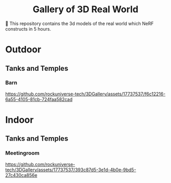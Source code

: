 <h1 align="center"> Gallery of 3D Real World </h1> 


:rotating_light: This repository contains the 3d models of the real world which NeRF constructs in 5 hours.

# Outdoor

## Tanks and Temples

### Barn

https://github.com/rockuniverse-tech/3DGallery/assets/17737537/f6c12216-6a55-4105-81cb-724faa582cad




# Indoor

## Tanks and Temples

### Meetingroom

https://github.com/rockuniverse-tech/3DGallery/assets/17737537/393c87d5-3e1d-4b0e-9bd5-27c430ca856e

